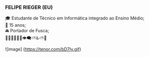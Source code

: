 ### FELIPE RIEGER (EU)
🎓 Estudante de Técnico em Informática integrado ao Ensino Médio; <br>
🌱 15 anos; <br>
🚘 Portador de Fusca; <br>
🥼🗻🥉🙏🙏🙏👁‍🗨⛅♿⛅🧉

![image] (https://tenor.com/bD7Iy.gif)
